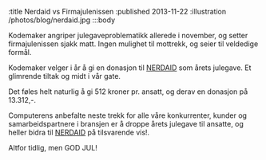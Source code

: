 :title Nerdaid vs Firmajulenissen
:published 2013-11-22
:illustration /photos/blog/nerdaid.jpg
:::body

Kodemaker angriper julegaveproblematikk allerede i november, og setter
firmajulenissen sjakk matt. Ingen mulighet til mottrekk, og seier til veldedige
formål.

Kodemaker velger i år å gi en donasjon til [NERDAID](http://kodem.kr/1c5zZUy)
som årets julegave. Et glimrende tiltak og midt i vår gate.

Det føles helt naturlig å gi 512 kroner pr. ansatt, og derav en donasjon på
13.312,-.

Computerens anbefalte neste trekk for alle våre konkurrenter, kunder og
samarbeidspartnere i bransjen er å droppe årets julegave til ansatte, og heller
bidra til [NERDAID](http://kodem.kr/1c5zZUy) på tilsvarende vis!.

Altfor tidlig, men GOD JUL!
